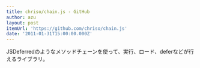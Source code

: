 ```yaml
---
title: chriso/chain.js - GitHub
author: azu
layout: post
itemUrl: 'https://github.com/chriso/chain.js'
date: '2011-01-31T15:00:00.000Z'
---
```

JSDeferredのようなメソッドチェーンを使って、実行、ロード、deferなどが行えるライブラリ。
